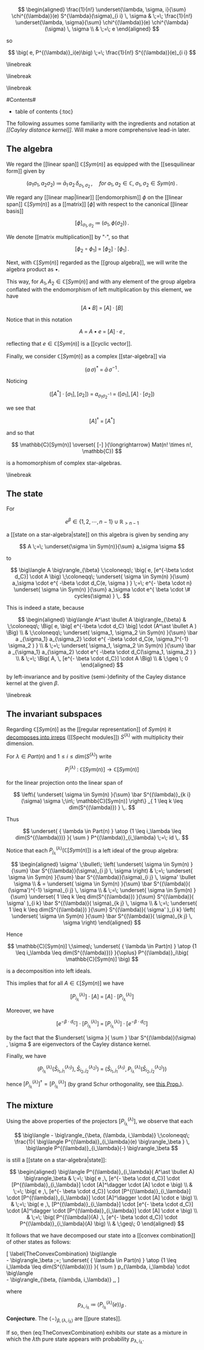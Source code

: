 

$$
  \begin{aligned}
  \frac{1}{n!}
  \underset{\lambda, \sigma, i}{\sum} 
    \chi^{(\lambda)}(e)
    S^{\lambda}(\sigma)_{i i} 
    \, \sigma
  & \;=\;
  \frac{1}{n!}
  \underset{\lambda, \sigma}{\sum} 
    \chi^{(\lambda)}(e)
    \chi^{\lambda}(\sigma) 
    \, \sigma
  \\
  & \;=\;
  e
  \end{aligned}
$$

so 

$$
  \big( e, P^{(\lambda)}_i(e)\big)
  \;=\;
  \frac{1}{n!} 
  S^{(\lambda)}(e)_{i i}
$$


\linebreak

\linebreak

\linebreak

#Contents#
* table of contents
{:toc}

The following assumes some familiarity with the ingredients and notation at *[[Cayley distance kernel]]*. Will make a more comprehensive lead-in later.

## The algebra

We regard the [[linear span]] $\mathbb{C}[Sym(n)]$ as equipped with the [[sesquilinear form]] given by

$$
  (a_1 \sigma_1, a_2 \sigma_2)
  \;\coloneqq\;
  \bar a_1 
  \,
   a_2
  \,
  \delta_{\sigma_1, \sigma_2}
  \,,
  \;\;\;\;\;
  for \; a_1, a_2 \in \mathbb{C}, \; \sigma_1, \sigma_2 \in Sym(n)
  \,.
$$

We regard any [[linear map|linear]] [[endomorphism]] $\phi$ on the [[linear span]] $\mathbb{C}[Sym(n)]$ as a [[matrix]] $[\phi]$ with respect to the canonical [[linear basis]] 

$$
  [\phi]_{\sigma_1, \sigma_2}
  \;\coloneqq\;
  \big(
    \sigma_1, \phi(\sigma_2)
  \big)
  \,.
$$

We denote [[matrix multiplication]] by "$\cdot$", so that 

$$
  [ \phi_2 \circ \phi_1 ]
  \;=\;
  [\phi_2]
  \cdot
  [\phi_1]
  \,.
$$

Next, with $\mathbb{C}[Sym(n)]$ regarded as the [[group algebra]],
we will write the algebra product as $\bullet$. 

This way, for $A_1, A_2 \in \mathbb{C}[Sym(n)]$ and with any element of the group algebra conflated with the endomorphism of left multiplication by this element, we have

$$
  [ A \bullet B]
  \;=\;
  [A] \cdot [B]
$$

Notice that in this notation 

$$
  A \;=\; A \bullet e \;=\; [A] \cdot e
  \,,
$$

reflecting that $e \in \mathbb{C}[Sym(n)]$ is a [[cyclic vector]].



Finally, we consider $\mathbb{C}[Sym(n)]$ as a complex [[star-algebra]] via

$$
  (a \, \sigma)^\ast \;=\; \bar a \, \sigma^{-1}
  \,.
$$

Noticing

$$
  \big(
    [A^\ast] \cdot [\sigma_1]
    ,\,
    [\sigma_2]
  \big)
  \;=\;
  a_{ \sigma_1 \sigma_2^{-1} }
  \;=\;
  \big(
    [\sigma_1]
    ,\,
    [A]\cdot [\sigma_2]
  \big)
$$

we see that 

$$
  [A]^\dagger \;=\; \big[ A^\ast \big]
$$

and so that 

$$  
  \mathbb{C}[Sym(n)] 
    \overset{ [-] }{\longrightarrow}
  Mat(n! \times n!, \mathbb{C})
$$

is a homomorphism of complex star-algebras.

\linebreak

## The state

For 

$$
  e^\beta \in \{1,2, \cdots, n-1\} \cup \mathbb{R}_{\gt n-1}
$$ 

a [[state on a star-algebra|state]] on this algebra is given by sending any 

$$
  A \;=\; \underset{\sigma \in Sym(n)}{\sum} a_\sigma \sigma
$$ 

to

$$
  \big\langle
    A
  \big\rangle_{\beta}
  \;\coloneqq\;
  \big(
    e,
    [e^{-\beta \cdot d_C}] 
    \cdot 
    A
  \big)
  \;\coloneqq\;
  \underset{ 
    \sigma \in Sym(n) 
  }{\sum} 
  a_\sigma 
  \cdot
  e^{ -\beta \cdot d_C(e, \sigma ) }
  \;=\;
  e^{- \beta \cdot n}
  \underset{ 
    \sigma \in Sym(n) 
  }{\sum} 
  a_\sigma 
  \cdot
  e^{ \beta \cdot \# cycles(\sigma) }
  \,.
$$

This is indeed a state, because 

$$
  \begin{aligned}
  \big\langle
    A^\ast \bullet A
  \big\rangle_{\beta}
  & \;\coloneqq\;
  \Big(  
    e,
    \big[ e^{-\beta \cdot d_C} \big] 
      \cdot 
    (A^\ast \bullet A )
  \Big)
  \\
  &
  \;\coloneqq\;
  \underset{ 
    \sigma_1, \sigma_2 \in Sym(n) 
  }{\sum} 
  \bar a _{\sigma_1}
  a_{\sigma_2}
  \cdot
  e^{ -\beta \cdot d_C(e, \sigma_1^{-1} \sigma_2 ) }
  \\
  & \;=\;
  \underset{ 
    \sigma_1, \sigma_2 \in Sym(n) 
  }{\sum} 
  \bar a _{\sigma_1}
  a_{\sigma_2}
  \cdot
  e^{ -\beta \cdot d_C(\sigma_1,  \sigma_2 ) }
  \\
  & \;=\;
  \Big(
    A,
    \,
    [e^{- \beta \cdot d_C}] \cdot A
  \Big)
  \\
  & \;\geq \; 0 
  \end{aligned}
$$

by left-invariance and by positive (semi-)definity of the Cayley distance kernel at the given $\beta$.

\linebreak

## The invariant subspaces

Regarding $\mathbb{C}[Sym(n)]$ as the [[regular representation]] of $Sym(n)$ it [decomposes into irreps](regular+representation#RegularRepDecomposedIntoIrreps) ([[Specht modules]]) $S^{(\lambda)}$ with multiplicity their dimension.

For $\lambda \in Part(n)$ and $1 \leq i \leq dim\big( S^{(\lambda)}\big)$ write 

$$
  P^{(\lambda)}_i
  \;\colon\;
  \mathbb{C}[Sym(n)]
  \longrightarrow
  \mathbb{C}[Sym(n)]
$$

for the linear projection onto the linear span of

$$
  \left\{
    \underset{ \sigma \in Sym(n) }{\sum}
    \bar S^{(\lambda)}_{k i}(\sigma) \sigma
    \;\in\;
    \mathbb{C}[Sym(n)]
  \right\}
    _{ 1 \leq k \leq dim(S^{(\lambda)}) }
  \,.
$$


Thus

$$
  \underset{
    { \lambda \in Part(n) }
    \atop
    {1 \leq i_\lambda \leq dim(S^{(\lambda)})}
  }{ \sum }
  P^{(\lambda)}_{i_\lambda}
  \;=\;
  id
  \,.
$$

Notice that each $P^{(\lambda)}_{j_\lambda}\big( \mathbb{C}[Sym(n)]  \big)$ is a left ideal of the group algebra:


$$
  \begin{aligned}
  \sigma' 
    \;\bullet\;
  \left(
  \underset{
    \sigma \in Sym(n)
  }{\sum}
  \bar S^{(\lambda)}(\sigma)_{i j}
  \,
  \sigma
  \right)
  & \;=\;
  \underset{
    \sigma \in Sym(n)
  }{\sum}
  \bar S^{(\lambda)}(\sigma)_{i j}  
  \,
  \sigma' \bullet \sigma
  \\
  & =
  \underset{
    \sigma \in Sym(n)
  }{\sum}
  \bar S^{(\lambda)}( (\sigma')^{-1} \sigma)_{i j}  
  \,
  \sigma
  \\
  & \;=\;
  \underset{
    \sigma \in Sym(n)
  }{\sum}
  \underset{ 1 \leq k \leq dim(S^{(\lambda)}) }{\sum}
  S^{(\lambda)}( \sigma' )_{i k}  
  \bar S^{(\lambda)}( \sigma)_{k j}  
  \,
  \sigma
  \\
  & \;=\;
  \underset{ 
    1 \leq k \leq dim(S^{(\lambda)}) 
  }{\sum}
  S^{(\lambda)}( \sigma' )_{i k}  
  \left(
  \underset{
    \sigma \in Sym(n)
  }{\sum}
  \bar S^{(\lambda)}( \sigma)_{k j}  
  \,
  \sigma
  \right)
  \end{aligned}
$$

Hence 

$$
  \mathbb{C}[Sym(n)]
  \;\simeq\;  
  \underset{
    { \lambda \in Part(n) }
    \atop
    {1 \leq i_\lambda \leq dim(S^{(\lambda)})}
  }{\oplus}
  P^{(\lambda)}_i\big( \mathbb{C}[Sym(n)]  \big)
$$

is a decomposition into left ideals.

This implies that for all $A \in \mathbb{C}[Sym(n)]$ we have

$$
  [P^{(\lambda)}_{i_\lambda}] \cdot [A]
  \;=\;
  [A] \cdot [P^{(\lambda)}_{i_\lambda}]
$$

Moreover, we have 

$$
  [e^{- \beta \cdot d_C}] 
    \cdot 
  [P^{(\lambda)}_{i_\lambda}]
  \;=\;
  [P^{(\lambda)}_{i_\lambda}]
    \cdot
  [e^{- \beta \cdot d_C}] 
$$

by the fact that the $\underset{ \sigma }{ \sum } \bar S^{(\lambda)}(\sigma) \, \sigma $ are eigenvectors of the Cayley distance kernel.

Finally, we have

$$
  \left(  
    P^{(\lambda)}_{i_\lambda}( \bar S^{(\lambda_1)}_{i_1, j_1} ),
    \,
    \bar S^{(\lambda_2)}_{i_2, j_2} 
  \right)
  \;=\;
  \left(  
    \bar S^{(\lambda_1)}_{i_1, j_1},
    \,
    P^{(\lambda)}_{i_\lambda}
    (
    \bar S^{(\lambda_2)}_{i_2, j_2} 
    )
  \right)  
$$

hence $[P^{(\lambda)}_{i_\lambda}]^\dagger = [P^{(\lambda)}_{i_\lambda}]$ (by grand Schur orthogonality, see [this Prop.](Cayley+distance+kernel#DualEigenvectorBasis)).


## The mixture

Using the above properties of the projectors $[P^{(\lambda)}_{i_\lambda}]$, we observe that each

$$
  \big\langle
    -
  \big\rangle_{\beta, (\lambda, i_\lambda)}
  \;\coloneqq\;
  \frac{1}{ 
    \big\langle  P^{(\lambda)}_{i_\lambda}(e) \big\rangle_\beta
  }
  \,
  \big\langle 
    P^{(\lambda)}_{i_\lambda}(-)
  \big\rangle_\beta
$$

is still a [[state on a star-algebra|state]]:

$$
  \begin{aligned}
    \big\langle 
      P^{(\lambda)}_{i_\lambda}( A^\ast \bullet A)
    \big\rangle_\beta  
    & \;=\;
    \big(
      e
      ,\,
      [e^{- \beta \cdot d_C}]
        \cdot
      [P^{(\lambda)}_{i_\lambda}] 
        \cdot 
      [A]^\dagger 
        \cdot 
      [A]
      \cdot
      e
    \big)
    \\
    & \;=\;
    \big(
      e
      ,\,
      [e^{- \beta \cdot d_C}]
        \cdot
      [P^{(\lambda)}_{i_\lambda}] 
        \cdot
      [P^{(\lambda)}_{i_\lambda}] 
        \cdot 
      [A]^\dagger 
        \cdot 
      [A]
      \cdot
      e
    \big)
    \\
    & \;=\;
    \big(
      e
      ,\,
      [P^{(\lambda)}_{i_\lambda}] 
        \cdot
      [e^{- \beta \cdot d_C}]
        \cdot
      [A]^\dagger 
        \cdot 
      [P^{(\lambda)}_{i_\lambda}] 
        \cdot
      [A]
        \cdot
      e
    \big)
    \\
    & \;=\;
    \big(
      P^{(\lambda)}(A)
      ,\,
      [e^{- \beta \cdot d_C}]
        \cdot 
      P^{(\lambda)}_{i_\lambda}(A)
    \big)
    \\
    & \;\geq\; 0
  \end{aligned}
$$

It follows that we have decomposed our state into a [[convex combination]] of other states as follows:

\[
  \label{TheConvexCombination}
  \big\langle    
     -
  \big\rangle_\beta
  \;=\;
  \underset{ 
     { \lambda \in Part(n) }
     \atop
    {1 \leq i_\lambda \leq dim(S^{(\lambda)})}
  }{ \sum }
  p_{\lambda, i_\lambda}
  \cdot
  \big\langle    
     -
  \big\rangle_{\beta, (\lambda, i_\lambda)}
  \,,
\]

where

$$
  p_{\lambda, i_\lambda}
  \;\coloneqq\;
  \big\langle  P^{(\lambda)}_{i_\lambda}(e) \big\rangle_\beta
  \,.
$$


**Conjecture**. The $\langle  - \rangle_{\beta, (\lambda, i_\lambda)}$
are [[pure states]].

If so, then (eq:TheConvexCombination) exhibits our state as a mixture in which the $\lambda$th pure state appears with probability $p_{\lambda, i_\lambda}$.

